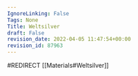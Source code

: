```yaml
---
IgnoreLinking: False
Tags: None
Title: Weltsilver
draft: False
revision_date: 2022-04-05 11:47:54+00:00
revision_id: 87963
---
```


#REDIRECT [[Materials#Weltsilver]]